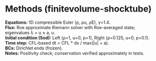 # Methods (finitevolume-shocktube)

**Equations:** 1D compressible Euler (ρ, ρu, ρE), γ=1.4.  
**Flux:** Roe approximate Riemann solver with Roe-averaged state; eigenvalues λ = u ± a, u.  
**Initial condition (Sod):** Left (ρ=1, u=0, p=1), Right (ρ=0.125, u=0, p=0.1).  
**Time step:** CFL-based dt = CFL * dx / max(|u| + a).  
**BCs:** Dirichlet ends (frozen).  
**Notes:** Positivity check; conservation verified approximately in tests.
